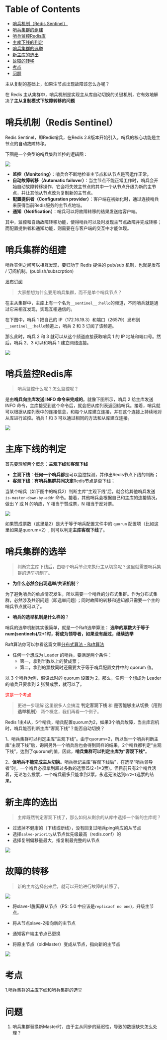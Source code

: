 # Table of Contents

* [哨兵机制（Redis Sentinel）](#哨兵机制redis-sentinel)
* [哨兵集群的组建](#哨兵集群的组建)
* [哨兵监控Redis库](#哨兵监控redis库)
* [主库下线的判定](#主库下线的判定)
* [哨兵集群的选举](#哨兵集群的选举)
* [新主库的选出](#新主库的选出)
* [故障的转移](#故障的转移)
* [考点](#考点)
* [问题](#问题)





主从复制的基础上，如果注节点出现故障该怎么办呢？ 

在 Redis 主从集群中，哨兵机制是实现主从库自动切换的关键机制，它有效地解决了**主从复制模式下故障转移的问题**





# 哨兵机制（Redis Sentinel）


Redis Sentinel，即Redis哨兵，在Redis 2.8版本开始引入。哨兵的核心功能是主节点的自动故障转移。



下图是一个典型的哨兵集群监控的逻辑图：

![](.images/db-redis-sen-1.png)



- **监控（Monitoring）**：哨兵会不断地检查主节点和从节点是否运作正常。
- **自动故障转移（Automatic failover）**：当主节点不能正常工作时，哨兵会开始自动故障转移操作，它会将失效主节点的其中一个从节点升级为新的主节点，并让其他从节点改为复制新的主节点。
- **配置提供者（Configuration provider）**：客户端在初始化时，通过连接哨兵来获得当前Redis服务的主节点地址。
- **通知（Notification）**：哨兵可以将故障转移的结果发送给客户端。

其中，监控和自动故障转移功能，使得哨兵可以及时发现主节点故障并完成转移；而配置提供者和通知功能，则需要在与客户端的交互中才能体现。



#  哨兵集群的组建

哨兵实例之间可以相互发现，要归功于 Redis 提供的 pub/sub 机制，也就是发布 / 订阅机制。(publish/subscrption)

[发布订阅](./Redis发布订阅模式详解.md)


> 大家想想为什么要用哨兵集群，而不是单个哨兵节点？

在主从集群中，主库上有一个名为`__sentinel__:hello`的频道，不同哨兵就是通过它来相互发现，实现互相通信的。

在下图中，哨兵 1 把自己的 IP（172.16.19.3）和端口（26579）发布到`__sentinel__:hello`频道上，哨兵 2 和 3 订阅了该频道。

那么此时，哨兵 2 和 3 就可以从这个频道直接获取哨兵 1 的 IP 地址和端口号。然后，哨兵 2、3 可以和哨兵 1 建立网络连接。




![](.images/db-redis-sen-6.jpg)





#  哨兵监控Redis库



>哨兵监控什么呢？怎么监控呢？



是由**哨兵向主库发送 INFO 命令来完成的**。就像下图所示，哨兵 2 给主库发送 INFO 命令，主库接受到这个命令后，就会把从库列表返回给哨兵。接着，哨兵就可以根据从库列表中的连接信息，和每个从库建立连接，并在这个连接上持续地对从库进行监控。哨兵 1 和 3 可以通过相同的方法和从库建立连接。



![](.images/db-redis-sen-7.jpg)



# 主库下线的判定



首先要理解两个概念：**主观下线**和**客观下线**

- **主观下线**：**任何一个哨兵都**是可以监控探测，并作出Redis节点下线的判断；
- **客观下线**：**有哨兵集群共同决定**Redis节点是否下线；



当某个哨兵（如下图中的哨兵2）判断主库“主观下线”后，就会给其他哨兵发送 `is-master-down-by-addr` 命令。接着，其他哨兵会根据自己和主库的连接情况，做出 Y 或 N 的响应，Y 相当于赞成票，N 相当于反对票。


![](.images/db-redis-sen-2.jpg)


如果赞成票数（这里是2）是大于等于哨兵配置文件中的 `quorum` 配置项（比如这里如果是quorum=2）, 则可以判定**主库客观下线**了。



# 哨兵集群的选举

>判断完主库下线后，由哪个哨兵节点来执行主从切换呢？这里就需要哨兵集群的选举机制了。

 



- **为什么必然会出现选举/共识机制**？

为了避免哨兵的单点情况发生，所以需要一个哨兵的分布式集群。作为分布式集群，必然涉及共识问题（即选举问题）；同时故障的转移和通知都只需要一个主的哨兵节点就可以了。

- **哨兵的选举机制是什么样的**？

哨兵的选举机制其实很简单，就是一个Raft选举算法： **选举的票数大于等于num(sentinels)/2+1时，将成为领导者，如果没有超过，继续选举**

Raft算法你可以参看这篇文章[分布式算法 - Raft算法]()

- 任何一个想成为 Leader 的哨兵，要满足两个条件：
  - 第一，拿到半数以上的赞成票；
  - 第二，拿到的票数同时还需要大于等于哨兵配置文件中的 quorum 值。

以 3 个哨兵为例，假设此时的 quorum 设置为 2，那么，任何一个想成为 Leader 的哨兵只要拿到 2 张赞成票，就可以了。



<font color=red>这是一个考点</font>

> 更进一步理解
> 这里很多人会搞混 **判定客观下线** 和 **是否能够主从切换（用到选举机制）** 两个概念，我们再看一个例子。
> 
Redis 1主4从，5个哨兵，哨兵配置quorum为2，如果3个哨兵故障，当主库宕机时，哨兵能否判断主库“客观下线”？能否自动切换？



1、哨兵集群可以判定主库“主观下线”。由于quorum=2，所以当一个哨兵判断主库“主观下线”后，询问另外一个哨兵后也会得到同样的结果，2个哨兵都判定“主观下线”，达到了quorum的值，因此，**哨兵集群可以判定主库为“客观下线”**。

2、**但哨兵不能完成主从切换**。哨兵标记主库“客观下线后”，在选举“哨兵领导者”时，一个哨兵必须拿到超过多数的选票(5/2+1=3票)。但目前只有2个哨兵活着，无论怎么投票，一个哨兵最多只能拿到2票，永远无法达到`N/2+1`选票的结果。





# 新主库的选出



> 主库既然判定客观下线了，那么如何从剩余的从库中选择一个新的主库呢？

- 过滤掉不健康的（下线或断线），没有回复过哨兵ping响应的从节点
- 选择`salve-priority`从节点优先级最高（redis.conf）的
- 选择复制偏移量最大，指复制最完整的从节点



![](.images/db-redis-sen-3.jpg)



# 故障的转移



>新的主库选择出来后，就可以开始进行故障的转移了。




![](.images/db-redis-sen-4.png)





+ 将slave-1脱离原从节点（PS: 5.0 中应该是`replicaof no one`)，升级主节点，

+ 将从节点slave-2指向新的主节点

+ 通知客户端主节点已更换

+ 将原主节点（oldMaster）变成从节点，指向新的主节点

![](.images/db-redis-sen-5.png)



# 考点

1.哨兵集群的主库下线和哨兵集群的选举


# 问题
1. 哨兵集群替换新Master时，由于主从同步的延迟性，导致的数据缺失怎么处理？
